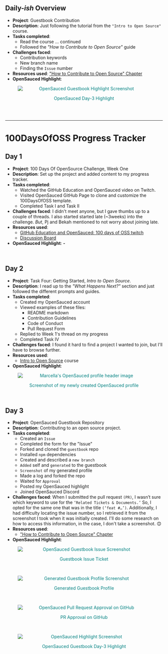 ## Daily-*ish* Overview

- **Project**: Guestbook Contribution
- **Description**: Just following the tutorial from the `"Intro to Open Source"` course.
- **Tasks completed**: 
    - Read the course ... continued
    - Followed the *"How to Contribute to Open Source"* guide
- **Challenges faced**: 
    - Contribution keywords
    - New branch name
    - Finding the `Issue` number
- **Resources used**: ["How to Contribute to Open Source" Chapter](https://opensauced.pizza/learn/intro-to-oss/how-to-contribute-to-open-source)
- **OpenSauced Highlight**:
<figure style="text-align: center; color: teal;">
  <p align="center">
    <img src="./images/OpenSauced-Contributor-Guestbook-Highlight-Day3.png" alt="OpenSauced Guestbook Highlight Screenshot" style="display: block; margin: 0 auto;">
  </p>
  <figcaption>
    <p align="center">OpenSauced Day-3 Highlight</p>
  </figcaption>
</figure>
<br>
<br>
<hr>


# 100DaysOfOSS Progress Tracker

## Day 1

- **Project**: 100 Days Of OpenSource Challenge, Week One
- **Description**: Set up the project and added content to my progress tracker.
- **Tasks completed**: 
  - Watched the GitHub Education and OpenSauced video on Twitch.
  - Visited OpenSauced GitHub Page to clone and customize the 100DaysOfOSS template.
  - Completed Task I and Task II
- **Challenges faced**: I didn't meet anyone, but I gave thumbs up to a couple of threads. I also started started late (~3weeks) into the challenge. *But*, Pj and Bekah mentioned to not worry about joining late.
- **Resources used**: 
  - [GitHub Education and OpenSauced: 100 days of OSS twitch](https://www.twitch.tv/videos/2218350705)
  - [Discussion Board](https://github.com/orgs/open-sauced/discussions/36)
- **OpenSauced Highlight**: **-**
<br>

## Day 2

- **Project**: Task Four: Getting Started, *Intro to Open Source*.
- **Description**: I read up to the *"What Happens Next?"* section and just followed the different prompts and guides.
- **Tasks completed**:
  - Created my OpenSauced account
  - Viewed examples of these files:
    - README markdown
    - Contribution Guidelines
    - Code of Conduct
    - Pull Request Form
  - Replied to Week 1's thread on my progress
  - Completed Task IV
- **Challenges faced**: I found it hard to find a project I wanted to join, but I'll have to browse further.
- **Resources used**: 
  - [Intro to Open Source](https://opensauced.pizza/learn/intro-to-oss/) course
- **OpenSauced Highlight**:
<figure style="text-align: center; color: teal;">
  <p align="center">
    <img src="./images/marcellaOpenSauced.png" alt="Marcella's OpenSauced profile header image" style="display: block; margin: 0 auto;">
  </p>
  <figcaption>
    <p align="center">Screenshot of my newly created OpenSauced profile</p>
  </figcaption>
</figure>
<br>

## Day 3

- **Project**: OpenSauced Guestbook Repository
- **Description**: Contributing to an open source project.
- **Tasks completed**: 
  - Created an `Issue`
  - Completed the form for the "Issue"
  - Forked and cloned the `guestbook` repo
  - Installed `npm` dependencies
  - Created and described a `new branch`
  - `Added` self and `generated` to the guestbook
  - `Screenshot` of my generated profile
  - Made a log and forked the repo
  - Waited for `Approval`
  - Posted my OpenSauced highlight
  - Joined OpenSauced Discord
- **Challenges faced**: When I submitted the pull request `(PR)`, I wasn’t sure which keyword to use for the `‘Related Tickets & Documents.’` So, I opted for the same one that was in the title `(‘feat #…’)`. Additionally, I had difficulty locating the issue number, so I retrieved it from the screenshot I took when it was initially created. I'll do some research on how to access this information, in the case, I don't take a screenshot. 😊
- **Resources used**: 
  - ["How to Contribute to Open Source" Chapter](https://opensauced.pizza/learn/intro-to-oss/how-to-contribute-to-open-source)
- **OpenSauced Highlight**:
<figure style="text-align: center; color: teal;">
  <p align="center">
    <img src="./images/guestbook-1st-Created-Issue.png" alt="OpenSauced Guestbook Issue Screenshot" style="display: block; margin: 0 auto;">
  </p>
  <figcaption>
    <p align="center">Guestbook Issue Ticket</p>
  </figcaption>
</figure>
<br>

<figure style="text-align: center; color: teal;">
  <p align="center">
    <img src="./images/OpenSauced-Contributor-MarcellaHarr-Profile.png" alt="Generated Guestbook Profile Screenshot" style="display: block; margin: 0 auto;">
  </p>
  <figcaption>
    <p align="center">Generated Guestbook Profile</p>
  </figcaption>
</figure>
<br>

<figure style="text-align: center; color: teal;">
  <p align="center">
    <img src="./images/OpenSauced-1st-PR-Completion-Highlight.png" alt="OpenSauced Pull Request Approval on GitHub" style="display: block; margin: 0 auto;">
  </p>
  <figcaption>
    <p align="center">PR Approval on GitHub</p>
  </figcaption>
</figure>
<br>

<figure style="text-align: center; color: teal;">
  <p align="center">
    <img src="./images/OpenSauced-Contributor-Guestbook-Highlight-Day3.png" alt="OpenSauced Highlight Screenshot" style="display: block; margin: 0 auto;">
  </p>
  <figcaption>
    <p align="center">OpenSauced Guestbook Day-3 Highlight</p>
  </figcaption>
</figure>
<br>
